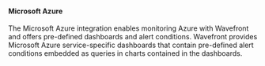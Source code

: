 #### Microsoft Azure

The Microsoft Azure integration enables monitoring Azure with Wavefront and offers pre-defined dashboards and alert conditions. Wavefront provides Microsoft Azure service-specific dashboards that contain pre-defined alert conditions embedded as queries in charts contained in the dashboards.
